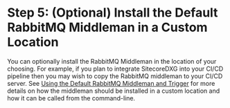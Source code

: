 # Step 5: \(Optional\) Install the Default RabbitMQ Middleman in a Custom Location

You can optionally install the RabbitMQ Middleman in the location of your choosing. For example, if you plan to integrate SitecoreDXG into your CI/CD pipeline then you may wish to copy the RabbitMQ middleman to your CI/CD server. See [Using the Default RabbitMQ Middleman and Trigger](/getting-started/using-the-default-rabbitmq-middleman-and-trigger.md) for more details on how the middleman should be installed in a custom location and how it can be called from the command-line. 

